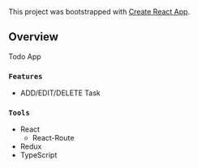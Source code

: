 This project was bootstrapped with [Create React App](https://github.com/facebook/create-react-app).

## Overview

Todo App

### `Features`

- ADD/EDIT/DELETE Task

### `Tools`

- React
    - React-Route
- Redux
- TypeScript